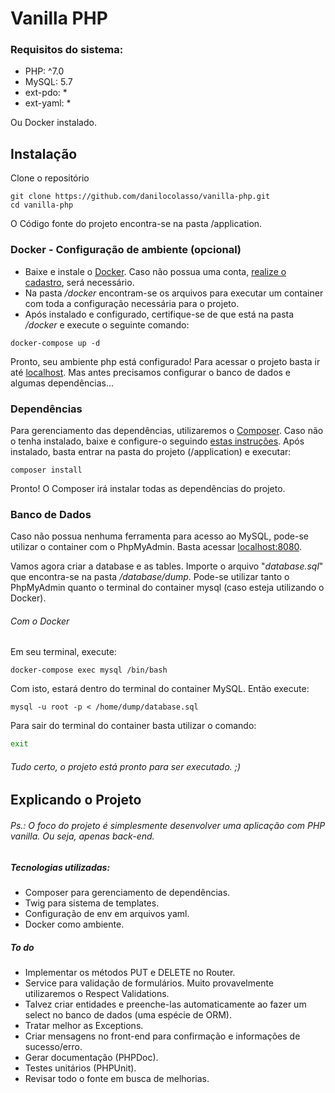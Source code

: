 # Vanilla PHP
### Requisitos do sistema:
  - PHP: ^7.0
  - MySQL: 5.7
  - ext-pdo: *
  - ext-yaml: *
 
 Ou Docker instalado.

## Instalação

Clone o repositório

```
git clone https://github.com/danilocolasso/vanilla-php.git
cd vanilla-php
```

O Código fonte do projeto encontra-se na pasta /application.

### Docker - Configuração de ambiente (opcional)

  - Baixe e instale o [Docker](https://www.docker.com/products/docker-desktop). Caso não possua uma conta, [realize o cadastro](https://hub.docker.com/signup), será necessário.
  - Na pasta */docker*  encontram-se os arquivos para executar um container com toda a configuração necessária para o projeto.
  - Após instalado e configurado, certifique-se de que está na pasta */docker* e execute o seguinte comando:

```
docker-compose up -d
```
Pronto, seu ambiente php está configurado!
Para acessar o projeto basta ir até [localhost](http://localhost). Mas antes precisamos configurar o banco de dados e algumas dependências...

### Dependências
Para gerenciamento das dependências, utilizaremos o [Composer](https://getcomposer.org/). Caso não o tenha instalado, baixe e configure-o seguindo [estas instruções](https://getcomposer.org/doc/00-intro.md).
Após instalado, basta entrar na pasta do projeto (/application) e executar:
```
composer install
```
Pronto! O Composer irá instalar todas as dependências do projeto.

### Banco de Dados

Caso não possua nenhuma ferramenta para acesso ao MySQL, pode-se utilizar o container com o PhpMyAdmin. Basta acessar [localhost:8080](http://localhost:8080).

Vamos agora criar a database e as tables. 
Importe o arquivo "*database.sql*" que encontra-se na pasta */database/dump*.
Pode-se utilizar tanto o PhpMyAdmin quanto o terminal do container mysql (caso esteja utilizando o Docker). 

###### Com o Docker
Em seu terminal, execute:
```
docker-compose exec mysql /bin/bash
```
Com isto, estará dentro do terminal do container MySQL. Então execute:
```
mysql -u root -p < /home/dump/database.sql
```
Para sair do terminal do container basta utilizar o comando:
```sh
exit
```
###### Tudo certo, o projeto está pronto para ser executado. ;)

## Explicando o Projeto
###### Ps.: O foco do projeto é simplesmente desenvolver uma aplicação com PHP vanilla. Ou seja, apenas back-end.
##### Tecnologias utilizadas:

  - Composer para gerenciamento de dependências.
  - Twig para sistema de templates.
  -  Configuração de env em arquivos yaml.
  -  Docker como ambiente.

##### To do

 - Implementar os métodos PUT e DELETE no Router.
 - Service para validação de formulários. Muito provavelmente utilizaremos o Respect Validations.
 - Talvez criar entidades e preenche-las automaticamente ao fazer um select no banco de dados (uma espécie de ORM).
 - Tratar melhor as Exceptions.
 - Criar mensagens no front-end para confirmação e informações de sucesso/erro.
 - Gerar documentação (PHPDoc).
 - Testes unitários (PHPUnit).
 - Revisar todo o fonte em busca de melhorias.